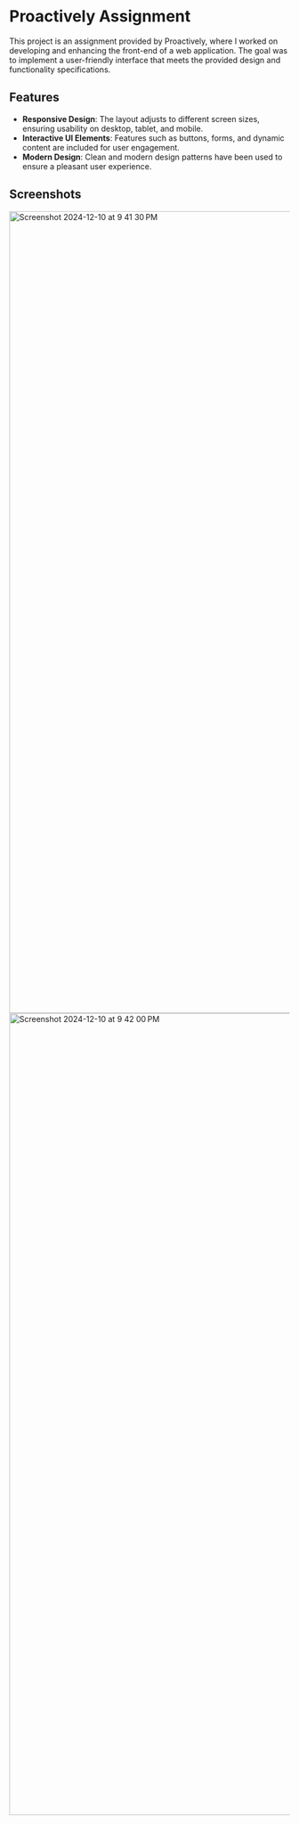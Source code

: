 # Proactively Assignment

This project is an assignment provided by Proactively, where I worked on developing and enhancing the front-end of a web application. The goal was to implement a user-friendly interface that meets the provided design and functionality specifications.

## Features
- **Responsive Design**: The layout adjusts to different screen sizes, ensuring usability on desktop, tablet, and mobile.
- **Interactive UI Elements**: Features such as buttons, forms, and dynamic content are included for user engagement.
- **Modern Design**: Clean and modern design patterns have been used to ensure a pleasant user experience.

## Screenshots
<img width="1440" alt="Screenshot 2024-12-10 at 9 41 30 PM" src="https://github.com/user-attachments/assets/8b8c000e-9fa3-4d7e-8f59-ca42d7d1e0a7">

<img width="1440" alt="Screenshot 2024-12-10 at 9 42 00 PM" src="https://github.com/user-attachments/assets/d6e880e1-8b4c-409a-95bb-b85dfe99bc8b">


